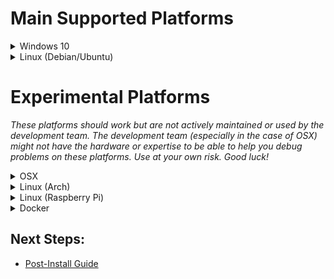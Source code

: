 # Main Supported Platforms

<details>
  <summary>Windows 10</summary>
  
  ## To Install
  * Install [Git for Windows](https://gitforwindows.org/), accept defaults, change default text editor if desired.
  * Install [Visual Studio 2019](https://visualstudio.microsoft.com/vs/community/), check Desktop development with C++.
  * Install [MariaDB](https://mariadb.org/), use defaults, set a root password.
  * Install [Python 3](https://www.python.org/downloads/), check to add to PATH.
  * Open a PowerShell window and navigate to your chosen install directory.
  * Download the latest code, install Python requirements, and copy the configuration files:
    ```
    git clone --recursive https://github.com/LandSandBoat/server.git
    py -3 -m pip install -r server/tools/requirements.txt
    cp server/conf/default/* server/conf/
    ```
  * Edit the new `login.conf`, `map.conf`, and `search_server.conf` files in `server/conf/` and change `mysql_password` to the password set during MariaDB setup.
  * Back in your PowerShell window, move to `server/tools/` and build the database:
    ```
    cd server/tools
    py -3 dbtool.py
    ```
  * Follow the on-screen instructions.
  * Open the `server` root folder in VS2019.
  * [Build the solution in VS2019.](https://github.com/LandSandBoat/server/wiki/CMake-Build-Guide)

  ## To Update
  * Open a PowerShell window and navigate to your `server` directory.
  * Stash any changes you've made and pull the latest code from upstream:
    ```
    git stash
    git pull
    git stash pop
    ```
    ⚠️ Pay attention! If you stashed any changes, there is a chance you will see the following:
    >CONFLICT (content): Merge conflict in _**some file**_

    ⚠️ If this happens, you need to manually edit the conflicting files before continuing.
  * Move to `server/tools/` and update the database:
    ```
    cd tools
    py -3 dbtool.py update
    ```
  * Open the `server` root folder in VS2019.
  * [Build the solution in VS2019.](https://github.com/LandSandBoat/server/wiki/CMake-Build-Guide)
</details>

<details>
  <summary>Linux (Debian/Ubuntu)</summary>
  
  ## To Install
  * Use your package manager to install the following packages or their equivalent:

    <details>
      <summary>Debian/Ubuntu</summary>

      ```
      sudo apt update
      sudo apt install git python3 python3-pip g++-9 cmake make libluajit-5.1-dev libzmq3-dev libssl-dev zlib1g-dev mariadb-server libmariadb-dev
      ```
    * **Debian 10/Ubuntu 18.04:** See the [Linux Setup Guide](https://github.com/LandSandBoat/server/wiki/Server-Setup-and-Maintenance-%5BLinux%5D#install) for information about upgrading to and building with g++-9.
    </details>
    <details>
      <summary>Arch</summary>

    ```
    sudo pacman -S git python3 python-pip gcc cmake make luajit zeromq openssl zlib mariadb
    ```
    * Arch users will need to initialize and start the database software if not done already:
      ```
      sudo mysql_install_db --user=mysql --basedir=/usr --datadir=/var/lib/mysql
      sudo systemctl enable mariadb
      sudo systemctl start mariadb
      ```
    </details>

  * Download the latest code, install Python requirements, and copy the configuration files:
    ```
    git clone --recursive https://github.com/LandSandBoat/server.git
    pip3 install -r server/tools/requirements.txt
    cp server/conf/default/* server/conf/
    ```
  * Run the following script to improve database security:
    ```
    sudo mysql_secure_installation
    ```
  * Type the following to create a database user with the login _**xi**_ and password _**password**_, and an empty database called _**xidb**_. Change these to improve security:
    ```
    sudo mysql -u root -p -e "CREATE USER 'xi'@'localhost' IDENTIFIED BY 'password';CREATE DATABASE xidb;USE xidb;GRANT ALL PRIVILEGES ON xidb.* TO 'xi'@'localhost';"
    ```
  * Edit the new `login.conf`, `map.conf`, and `search_server.conf` files in `server/conf/` and change `mysql_login`, `mysql_password`, and `mysql_database` to the information used above (_**xi**_, _**password**_, and _**xidb**_).
  * In the `server` directory, prepare and build the executables:
    ```
    mkdir build
    cd build
    cmake ..
    make -j $(nproc)
    ```
  * Wait for the build to complete, then move to `server/tools/` and build the database:
    ```
    cd ../tools
    python3 dbtool.py
    ```
  * Select 'Reset DB' and follow the instructions to "reset" the database.

  ## To Update
  * Open the `server` directory in a terminal.
  * Stash any changes you've made and pull the latest code from upstream:
    ```
    git stash
    git pull
    git stash pop
    ```
    ⚠️ Pay attention! If you stashed any changes, there is a chance you will see the following:
    >CONFLICT (content): Merge conflict in _**some file**_

    ⚠️ If this happens, you need to manually edit the conflicting files before continuing.
  * Prepare and build the executables:
    ```
    cd build
    cmake ..
    make -j $(nproc)
    ```
  * Wait for the build to complete, then move to `server/tools/` and update the database:
    ```
    cd ../tools
    python3 dbtool.py update
    ```
</details>

# Experimental Platforms

_These platforms should work but are not actively maintained or used by the development team. The development team (especially in the case of OSX) might not have the hardware or expertise to be able to help you debug problems on these platforms. Use at your own risk. Good luck!_

<details>
  <summary>OSX</summary>
  
## To Install
  
* Get dependencies from brew:

```
brew install git pkg-config autoconf make cmake gcc openssl mariadb zeromq zmqpp
```

* The version of LuaJIT that you can get through brew is old. You can build and install LuaJIT for your system with:

```
git clone https://github.com/LuaJIT/LuaJIT.git
cd LuaJIT
sudo make install MACOSX_DEPLOYMENT_TARGET=$(sw_vers -productVersion) -j $(sysctl -n hw.physicalcpu)
sudo ln -sf luajit-2.1.0-beta3 /usr/local/bin/luajit
```

* Download and build the server binaries:

```
git clone --recursive https://github.com/LandSandBoat/server.git
mkdir build
cd build
cmake ..
make -j $(sysctl -n hw.physicalcpu)
```

From here, the instructions are the same as the Linux builds. Good luck!

NOTE: You may have problems with missing symbols from LuaJIT. This happens if the build system picks up LuaJIT's headers instead of our internal (and expected) ones. We discovered this in [this discussion](https://github.com/LandSandBoat/server/discussions/1015).

In your CMake configuration, you should see this:
```
-- LuaJIT_FOUND: TRUE
-- LuaJIT_LIBRARY: /usr/local/lib/libluajit-5.1.dylib
-- LuaJIT_INCLUDE_DIR: /Users/runner/work/server/server/ext/lua/include
```

If the `LuaJIT_INCLUDE_DIR` is pointing somewhere other than `<SERVER_ROOT>/server/server/ext/lua/include`, you can change it during CMake configuration by using:
```
cmake .. -DLuaJIT_INCLUDE_DIR=<SERVER_ROOT>/server/ext/lua/include
```

</details>

<details>
  <summary>Linux (Arch)</summary>

  - TODO
```
// Arch Container (for reference)
FROM archlinux:latest
WORKDIR /server
RUN echo "Y" | pacman -Syu
RUN echo "Y" | pacman -S sudo
RUN sudo echo "Y" | pacman -S git python3 python-pip gcc cmake make luajit zeromq openssl zlib mariadb
ADD . /server
RUN mkdir docker_build && cd docker_build && cmake .. && make -j $(nproc)  && cd .. && rm -r /server/docker_build
```

</details>

<details>
  <summary>Linux (Raspberry Pi)</summary>

  - TODO
</details>

<details>
  <summary>Docker</summary>

  - TODO
</details>

## Next Steps:
- [Post-Install Guide](https://github.com/LandSandBoat/server/wiki/Post-Install-Guide)